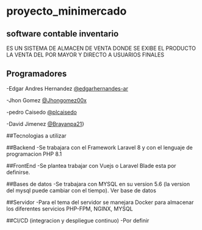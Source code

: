 # proyecto_minimercado
## software contable  inventario 
ES UN SISTEMA DE ALMACEN DE VENTA DONDE SE EXIBE EL PRODUCTO LA VENTA DEL POR MAYOR Y DIRECTO A USUARIOS FINALES 

## Programadores
-Edgar Andres Hernandez [@edgarhernandes-ar](https://github.com/edgarhernandes-ar)


-Jhon Gomez [@Jhongomez00x](https://github.com/Jhongomez00x)



-pedro Caisedo [@plcaisedo](https://github.com/@plcaisedo)



-David Jimenez [@Brayanpa21](https://github.com/@Brayanpa21)}


##Tecnologias a utilizar

##Backend
-Se trabajara con el Framework Laravel 8 y con el lenguaje de programacion PHP 8.1

##FrontEnd
-Se plantea trabajar con Vuejs o Laravel Blade esta por definirse.

##Bases de datos
-Se trabajara con MYSQL en su version 5.6 (la version del mysql puede cambiar con el tiempo). Ver base de datos

##Servidor
-Para el tema del servidor se manejara Docker para almacenar los diferentes servicios PHP-FPM, NGINX, MYSQL

##CI/CD (integracion y despliegue continuo)
-Por definir


